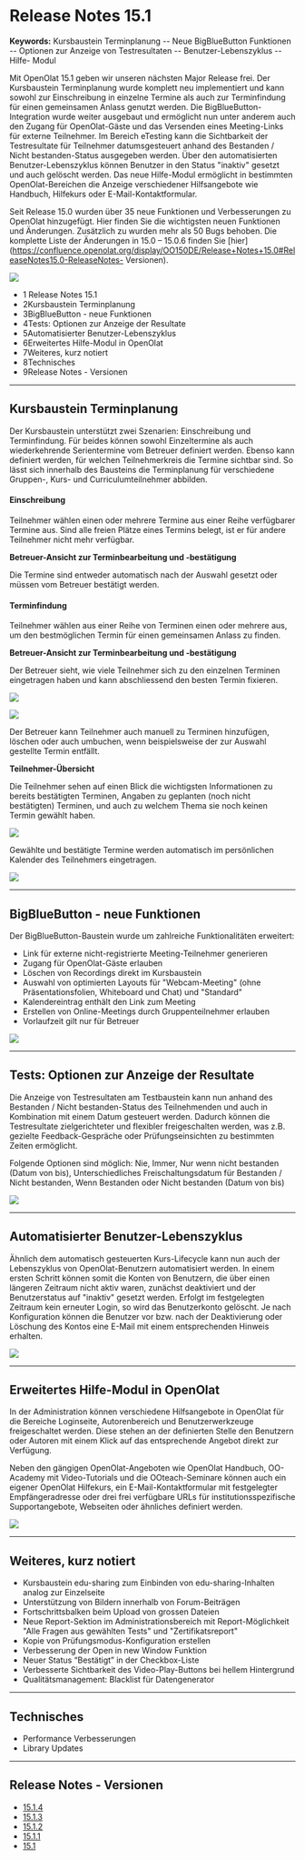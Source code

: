 # Release Notes 15.1

**Keywords:**  Kursbaustein Terminplanung -- Neue BigBlueButton Funktionen --
Optionen zur Anzeige von Testresultaten -- Benutzer-Lebenszyklus -- Hilfe-
Modul

  

Mit OpenOlat 15.1 geben wir unseren nächsten Major Release frei. Der
Kursbaustein Terminplanung wurde komplett neu implementiert und kann sowohl
zur Einschreibung in einzelne Termine als auch zur Terminfindung für einen
gemeinsamen Anlass genutzt werden. Die BigBlueButton-Integration wurde weiter
ausgebaut und ermöglicht nun unter anderem auch den Zugang für OpenOlat-Gäste
und das Versenden eines Meeting-Links für externe Teilnehmer. Im Bereich
eTesting kann die Sichtbarkeit der Testresultate für Teilnehmer
datumsgesteuert anhand des Bestanden / Nicht bestanden-Status ausgegeben
werden. Über den automatisierten Benutzer-Lebenszyklus können Benutzer in den
Status "inaktiv" gesetzt und auch gelöscht werden. Das neue Hilfe-Modul
ermöglicht in bestimmten OpenOlat-Bereichen die Anzeige verschiedener
Hilfsangebote wie Handbuch, Hilfekurs oder E-Mail-Kontaktformular.

Seit Release 15.0 wurden über 35 neue Funktionen und Verbesserungen zu
OpenOlat hinzugefügt. Hier finden Sie die wichtigsten neuen Funktionen und
Änderungen. Zusätzlich zu wurden mehr als 50 Bugs behoben. Die komplette Liste
der Änderungen in 15.0 – 15.0.6 finden Sie
[hier](https://confluence.openolat.org/display/OO150DE/Release+Notes+15.0#ReleaseNotes15.0-ReleaseNotes-
Versionen).

![](assets/151/Features_Improvements_Labels_DE.png)

  * 1 Release Notes 15.1 
  * 2Kursbaustein Terminplanung
  * 3BigBlueButton - neue Funktionen
  * 4Tests: Optionen zur Anzeige der Resultate
  * 5Automatisierter Benutzer-Lebenszyklus
  * 6Erweitertes Hilfe-Modul in OpenOlat
  * 7Weiteres, kurz notiert
  * 8Technisches
  * 9Release Notes - Versionen

  

* * *

  

## Kursbaustein Terminplanung

Der Kursbaustein unterstützt zwei Szenarien: Einschreibung und Terminfindung.
Für beides können sowohl Einzeltermine als auch wiederkehrende Serientermine
vom Betreuer definiert werden. Ebenso kann definiert werden, für welchen
Teilnehmerkreis die Termine sichtbar sind. So lässt sich innerhalb des
Bausteins die Terminplanung für verschiedene Gruppen-, Kurs- und
Curriculumteilnehmer abbilden.

#### Einschreibung

Teilnehmer wählen einen oder mehrere Termine aus einer Reihe verfügbarer
Termine aus. Sind alle freien Plätze eines Termins belegt, ist er für andere
Teilnehmer nicht mehr verfügbar.

 **Betreuer-Ansicht zur Terminbearbeitung und -bestätigung**

Die Termine sind entweder automatisch nach der Auswahl gesetzt oder müssen vom
Betreuer bestätigt werden.

  

#### Terminfindung

Teilnehmer wählen aus einer Reihe von Terminen einen oder mehrere aus, um den
bestmöglichen Termin für einen gemeinsamen Anlass zu finden.

 **Betreuer-Ansicht zur  Terminbearbeitung und -bestätigung**

Der Betreuer sieht, wie viele Teilnehmer sich zu den einzelnen Terminen
eingetragen haben und kann abschliessend den besten Termin fixieren.

  

![](assets/151/Coachview_Einschreibung.png)

![](assets/151/Coachview_Terminfindung.png)

Der Betreuer kann Teilnehmer auch manuell zu Terminen hinzufügen, löschen oder
auch umbuchen, wenn beispielsweise der zur Auswahl gestellte Termin entfällt.

  

 **Teilnehmer-Übersicht**

Die Teilnehmer sehen auf einen Blick die wichtigsten Informationen zu bereits
bestätigten Terminen, Angaben zu geplanten (noch nicht bestätigten) Terminen,
und auch zu welchem Thema sie noch keinen Termin gewählt haben.

![](assets/151/Screenshot%202020-07-07%20at%2017.26.23.png)

  

Gewählte und bestätigte Termine werden automatisch im persönlichen Kalender
des Teilnehmers eingetragen.

![](assets/151/Screenshot%202020-07-07%20at%2017.14.20.png)

  

* * *

  

## BigBlueButton - neue Funktionen

Der BigBlueButton-Baustein wurde um zahlreiche Funktionalitäten erweitert:

  * Link für externe nicht-registrierte Meeting-Teilnehmer generieren
  * Zugang für OpenOlat-Gäste erlauben
  * Löschen von Recordings direkt im Kursbaustein
  * Auswahl von optimierten Layouts für "Webcam-Meeting" (ohne Präsentationsfolien, Whiteboard und Chat) und "Standard"
  * Kalendereintrag enthält den Link zum Meeting
  * Erstellen von Online-Meetings durch Gruppenteilnehmer erlauben
  * Vorlaufzeit gilt nur für Betreuer

  

![](assets/151/Screenshot%202020-07-13%20at%2015.27.31.png)

  

* * *

  

## Tests: Optionen zur Anzeige der Resultate

Die Anzeige von Testresultaten am Testbaustein kann nun anhand des Bestanden /
Nicht bestanden-Status des Teilnehmenden und auch in Kombination mit einem
Datum gesteuert werden. Dadurch können die Testresultate zielgerichteter und
flexibler freigeschalten werden, was z.B. gezielte Feedback-Gespräche oder
Prüfungseinsichten zu bestimmten Zeiten ermöglicht.

Folgende Optionen sind möglich: Nie, Immer, Nur wenn nicht bestanden (Datum
von bis), Unterschiedliches Freischaltungsdatum für Bestanden / Nicht
bestanden, Wenn Bestanden oder Nicht bestanden (Datum von bis)

![](assets/151/Screenshot%202020-07-09%20at%2009.38.48.png)

  

* * *

  

## Automatisierter Benutzer-Lebenszyklus

Ähnlich dem automatisch gesteuerten Kurs-Lifecycle kann nun auch der
Lebenszyklus von OpenOlat-Benutzern automatisiert werden. In einem ersten
Schritt können somit die Konten von Benutzern, die über einen längeren
Zeitraum nicht aktiv waren, zunächst deaktiviert und der Benutzerstatus auf
"inaktiv" gesetzt werden. Erfolgt im festgelegten Zeitraum kein erneuter
Login, so wird das Benutzerkonto gelöscht. Je nach Konfiguration können die
Benutzer vor bzw. nach der Deaktivierung oder Löschung des Kontos eine E-Mail
mit einem entsprechenden Hinweis erhalten.

![](assets/151/Screenshot%202020-07-13%20at%2017.46.01.png)

  

* * *

  

## Erweitertes Hilfe-Modul in OpenOlat

In der Administration können verschiedene Hilfsangebote in OpenOlat für die
Bereiche Loginseite, Autorenbereich und Benutzerwerkzeuge freigeschaltet
werden. Diese stehen an der definierten Stelle den Benutzern oder Autoren mit
einem Klick auf das entsprechende Angebot direkt zur Verfügung.

Neben den gängigen OpenOlat-Angeboten wie OpenOlat Handbuch, OO-Academy mit
Video-Tutorials und die OOteach-Seminare können auch ein eigener OpenOlat
Hilfekurs, ein E-Mail-Kontaktformular mit festgelegter Empfängeradresse oder
drei frei verfügbare URLs für institutionsspezifische Supportangebote,
Webseiten oder ähnliches definiert werden.

  

  

![](assets/151/Screenshot_2020-07-13_at_18_11_02.png)

  

* * *

  

## Weiteres, kurz notiert

  * Kursbaustein edu-sharing zum Einbinden von edu-sharing-Inhalten analog zur Einzelseite
  * Unterstützung von Bildern innerhalb von Forum-Beiträgen
  * Fortschrittsbalken beim Upload von grossen Dateien
  * Neue Report-Sektion im Administrationsbereich mit Report-Möglichkeit "Alle Fragen aus gewählten Tests" und "Zertifikatsreport"
  * Kopie von Prüfungsmodus-Konfiguration erstellen
  * Verbesserung der Open in new Window Funktion
  * Neuer Status “Bestätigt” in der Checkbox-Liste
  * Verbesserte Sichtbarkeit des Video-Play-Buttons bei hellem Hintergrund
  * Qualitätsmanagement: Blacklist für Datengenerator

  

* * *

  

## Technisches

  * Performance Verbesserungen
  * Library Updates

  

* * *

  

## Release Notes - Versionen

  * [15.1.4](https://jira.openolat.org/secure/ReleaseNote.jspa?projectId=10000&version=16938)
  * [15.1.3](https://jira.openolat.org/secure/ReleaseNote.jspa?projectId=10000&version=16935)
  * [15.1.2](https://jira.openolat.org/secure/ReleaseNote.jspa?projectId=10000&version=16932)
  * [15.1.1](https://jira.openolat.org/secure/ReleaseNote.jspa?projectId=10000&version=16929)
  * [15.1](https://jira.openolat.org/secure/ReleaseNote.jspa?projectId=10000&version=16913)

  


